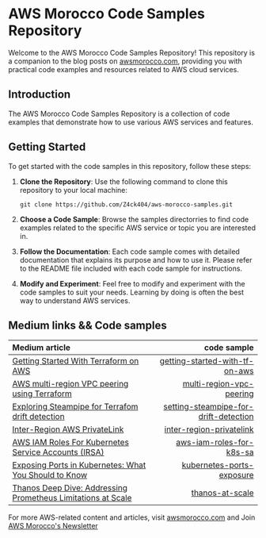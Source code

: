 # AWS Morocco Code Samples Repository

Welcome to the AWS Morocco Code Samples Repository! This repository is a companion to the blog posts on [awsmorocco.com](https://awsmorocco.com), providing you with practical code examples and resources related to AWS cloud services.

## Introduction

The AWS Morocco Code Samples Repository is a collection of code examples that demonstrate how to use various AWS services and features.

## Getting Started

To get started with the code samples in this repository, follow these steps:

1. **Clone the Repository**: Use the following command to clone this repository to your local machine:

   ```
   git clone https://github.com/Z4ck404/aws-morocco-samples.git
   ```

2. **Choose a Code Sample**: Browse the samples directorries to find code examples related to the specific AWS service or topic you are interested in.

3. **Follow the Documentation**: Each code sample comes with detailed documentation that explains its purpose and how to use it. Please refer to the README file included with each code sample for instructions.

4. **Modify and Experiment**: Feel free to modify and experiment with the code samples to suit your needs. Learning by doing is often the best way to understand AWS services.

## Medium links && Code samples

| Medium article | code sample | 
| :---         |     ---:      | 
| [Getting Started With Terraform on AWS](https://awsmorocco.com/get-started-with-terraform-on-aws-1de0b6deb085) | [getting-started-with-tf-on-aws](getting-started-with-tf-on-aws/README.md)  |
| [AWS multi-region VPC peering using Terraform](https://awsmorocco.com/aws-multi-region-vpc-peering-using-terraform-a0b8aabf084b) | [multi-region-vpc-peering](multi-region-vpc-peering/README.md)|
| [Exploring Steampipe for Terrafom drift detection](https://awsmorocco.com/exploring-steampipe-for-terraform-drift-detection-4cc4536f6cb5) | [setting-steampipe-for-drift-detection](setting-steampipe-for-drift-detection/README.md)|
| [Inter-Region AWS PrivateLink](https://awsmorocco.com/inter-region-aws-privatelink-337c5115fbb9) | [inter-region-privatelink](inter-region-privatelink/main.tf)|
| [AWS IAM Roles For Kubernetes Service Accounts (IRSA)](https://awsmorocco.com/aws-iam-roles-for-kubernetes-service-accounts-irsa-cd355490cca6) | [aws-iam-roles-for-k8s-sa](aws-iam-roles-for-k8s-sa/materials/IRSA_Roles_Diagram.drawio)|
| [Exposing Ports in Kubernetes: What You Should to Know](https://medium.com/aws-morocco/exposing-ports-in-kubernetes-what-you-should-to-know-cd1a80655f6c) | [kubernetes-ports-exposure](kubernetes-ports-exposure)|
| [Thanos Deep Dive: Addressing Prometheus Limitations at Scale](https://medium.com/aws-morocco/exposing-ports-in-kubernetes-what-you-should-to-know-cd1a80655f6c) | [thanos-at-scale](thanos-at-scale)|

For more AWS-related content and articles, visit [awsmorocco.com](https://awsmorocco.com) and Join [AWS Morocco's Newsletter](https://medium.com/aws-morocco/newsletters/aws-morocco)
